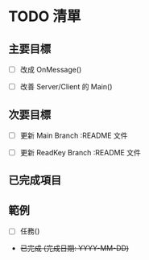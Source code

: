 # TODO 清單

## 主要目標

- [ ] 改成 OnMessage()
- [ ] 改善 Server/Client 的 Main()
 

## 次要目標

- [ ] 更新 Main Branch :README 文件
- [ ] 更新 ReadKey Branch :README 文件


## 已完成項目


## 範例

- [ ] 任務()
- ~~已完成 (完成日期: YYYY-MM-DD)~~
